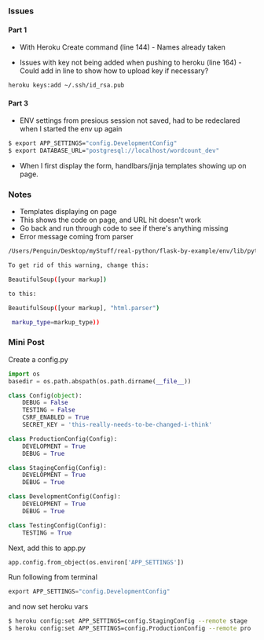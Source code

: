 ### Issues

#### Part 1

 -  With Heroku Create command (line 144) - Names already taken

 -  Issues with key not being added when pushing to heroku (line 164) - Could add in line to show how to upload key if necessary?

```sh
heroku keys:add ~/.ssh/id_rsa.pub
```

#### Part 3

 - ENV settings from presious session not saved, had to be redeclared when I started the env up again

```sh
$ export APP_SETTINGS="config.DevelopmentConfig"
$ export DATABASE_URL="postgresql://localhost/wordcount_dev"
```

 - When I first display the form, handlbars/jinja templates showing up on page.



### Notes

 - Templates displaying on page
 - This shows the code on page, and URL hit doesn't work
 - Go back and run through code to see if there's anything missing
 - Error message coming from parser

 ```sh
 /Users/Penguin/Desktop/myStuff/real-python/flask-by-example/env/lib/python3.5/site-packages/bs4/__init__.py:166: UserWarning: No parser was explicitly specified, so I'm using the best available HTML parser for this system ("html.parser"). This usually isn't a problem, but if you run this code on another system, or in a different virtual environment, it may use a different parser and behave differently.

To get rid of this warning, change this:

 BeautifulSoup([your markup])

to this:

 BeautifulSoup([your markup], "html.parser")

  markup_type=markup_type))
 ```


### Mini Post

Create a config.py

```py
import os
basedir = os.path.abspath(os.path.dirname(__file__))

class Config(object):
    DEBUG = False
    TESTING = False
    CSRF_ENABLED = True
    SECRET_KEY = 'this-really-needs-to-be-changed-i-think'

class ProductionConfig(Config):
    DEVELOPMENT = True
    DEBUG = True

class StagingConfig(Config):
    DEVELOPMENT = True
    DEBUG = True

class DevelopmentConfig(Config):
    DEVELOPMENT = True
    DEBUG = True

class TestingConfig(Config):
    TESTING = True
```

Next, add this to app.py

```py
app.config.from_object(os.environ['APP_SETTINGS'])
```

Run following from terminal

```py
export APP_SETTINGS="config.DevelopmentConfig"
```

and now set heroku vars

```sh
$ heroku config:set APP_SETTINGS=config.StagingConfig --remote stage
$ heroku config:set APP_SETTINGS=config.ProductionConfig --remote pro
```




